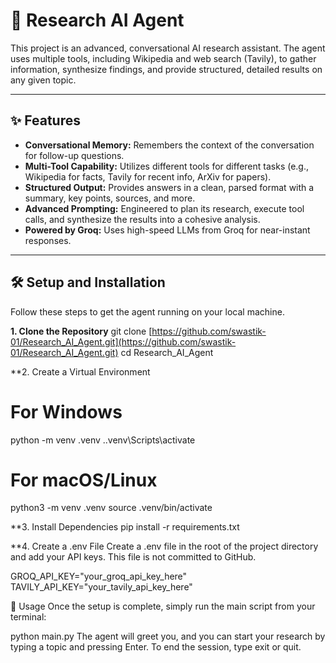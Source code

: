 # 🤖 Research AI Agent

This project is an advanced, conversational AI research assistant. The agent uses multiple tools, including Wikipedia and web search (Tavily), to gather information, synthesize findings, and provide structured, detailed results on any given topic.

---

## ✨ Features

-   **Conversational Memory:** Remembers the context of the conversation for follow-up questions.
-   **Multi-Tool Capability:** Utilizes different tools for different tasks (e.g., Wikipedia for facts, Tavily for recent info, ArXiv for papers).
-   **Structured Output:** Provides answers in a clean, parsed format with a summary, key points, sources, and more.
-   **Advanced Prompting:** Engineered to plan its research, execute tool calls, and synthesize the results into a cohesive analysis.
-   **Powered by Groq:** Uses high-speed LLMs from Groq for near-instant responses.

---

## 🛠️ Setup and Installation

Follow these steps to get the agent running on your local machine.

**1. Clone the Repository**
git clone [https://github.com/swastik-01/Research_AI_Agent.git](https://github.com/swastik-01/Research_AI_Agent.git)
cd Research_AI_Agent

**2. Create a Virtual Environment

# For Windows
python -m venv .venv
.\.venv\Scripts\activate

# For macOS/Linux
python3 -m venv .venv
source .venv/bin/activate

**3. Install Dependencies
pip install -r requirements.txt

**4. Create a .env File
Create a .env file in the root of the project directory and add your API keys. This file is not committed to GitHub.

GROQ_API_KEY="your_groq_api_key_here"
TAVILY_API_KEY="your_tavily_api_key_here"


🚀 Usage
Once the setup is complete, simply run the main script from your terminal:

python main.py
The agent will greet you, and you can start your research by typing a topic and pressing Enter. To end the session, type exit or quit.
